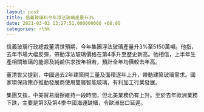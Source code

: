```yaml
---
layout: post
title: 信義玻璃料今年浮法玻璃產量升3%
date: 2021-03-02 13:27:51.000000000 +08:00
categories: rthk
---
```


信義玻璃行政總裁董清世預期，今年集團浮法玻璃產量升3%至5150萬噸。他指，去年市場大幅反彈，帶動浮法玻璃價格在第4季升至歷史新高。他相信，上半年生產相關玻璃的能源及純鹼供求按年相若，預計全年均價較去年高。

董清世又提到，中國過去2年建築開工量及面積逐年上升，帶動建築玻璃需求。國家環保政策亦推動發展商使用雙層智能玻璃，有利加工行業發展。

集團又指，中美貿易磨擦維持一段時間，但北美業務仍有上升。至於去年歐洲業務下跌，主要是第3及第4季中國海運缺櫃，令歐洲出口延遲。
